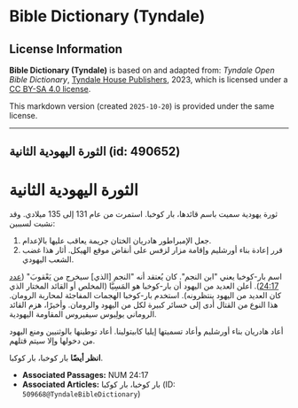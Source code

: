 # Bible Dictionary (Tyndale)

## License Information

**Bible Dictionary (Tyndale)** is based on and adapted from: _Tyndale Open Bible Dictionary_, [Tyndale House Publishers](https://tyndaleopenresources.com/), 2023, which is licensed under a [CC BY-SA 4.0 license](https://creativecommons.org/licenses/by-sa/4.0/legalcode.en).

This markdown version (created `2025-10-20`) is provided under the same license.



--------------------------------

## الثورة اليهودية الثانية (id: 490652)

الثورة اليهودية الثانية
=======================

ثورة يهودية سميت باسم قائدها، بار كوخبا. استمرت من عام 131 إلى 135 ميلادي. وقد نشبت لسببين:

1. جعل الإمبراطور هادريان الختان جريمة يعاقب عليها بالإعدام.
2. قرر إعادة بناء أورشليم وإقامة مزار لزفس على أنقاض موقع الهيكل. أثار هذا غضب الشعب اليهودي.

اسم بار\-كوخبا يعني "ابن النجم". كان يُعتقد أنه "النجم \[الذي] سيخرج من يَعْقوبَ" ([عدد 24:17](https://ref.ly/Num24:17)). أعلن العديد من اليهود أن بار\-كوخبا هو المَسِيَّا (المخلص أو القائد المختار الذي كان العديد من اليهود ينتظرونه). استخدم بار\-كوخبا الهجمات المفاجئة لمحاربة الرومان. هذا النوع من القتال أدى إلى خسائر كبيرة لكل من اليهود والرومان. وأخيرًا، هزم القائد الروماني يولِيوس سيفيروس المقاومة اليهودية.

أعاد هادريان بناء أورشليم وأعاد تسميتها إيليا كابيتولينا. أعاد توطينها بالوثنيين ومنع اليهود من دخولها وإلا سيتم قتلهم.

**انظر أيضًا** بار كوخبا، بار كوكبا.

* **Associated Passages:** NUM 24:17
* **Associated Articles:** بار كوخبا، بار كوكبا (ID: `509668@TyndaleBibleDictionary`)

